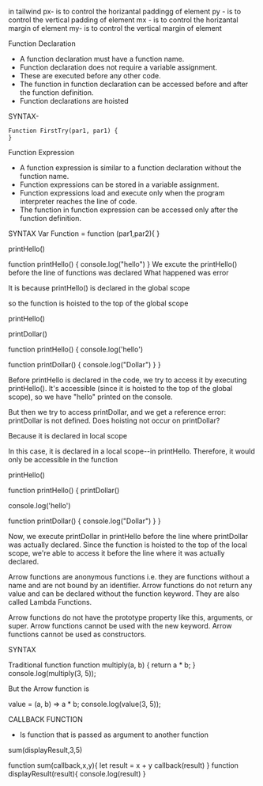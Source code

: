 in tailwind 
px- is to control the horizantal paddingg of element 
py - is to control the vertical padding of element
mx - is to control the horizantal margin of element
my- is to control the vertical margin of element


Function Declaration 

- A function declaration must have a function name.
- Function declaration does not require a variable assignment. 
- These are executed before any other code.
- The function in function declaration can be accessed before and after the function definition.
- Function declarations are hoisted

SYNTAX- 

```
Function FirstTry(par1, par1) {
}
```

Function Expression 

- A function expression is similar to a function declaration without the function name.
- Function expressions can be stored in a variable assignment.
- Function expressions load and execute only when the program interpreter reaches the line of code.
- The function in function expression can be accessed only after the function definition.

SYNTAX 
Var Function = function (par1,par2){
}

printHello()

function printHello() {
  console.log("hello")
}
We excute the printHello() before the line of functions was declared 
What happened was error 

It is because printHello() is declared in the global scope 

so the function is hoisted to the top of the global scope


printHello()

printDollar()

function printHello() {
  console.log('hello')

  function printDollar() {
    console.log("Dollar")
  }
}

Before printHello is declared in the code, we try to access it by
 executing printHello(). It's accessible (since it is hoisted to the top of 
 the global scope), so we have "hello" printed on the console.

But then we try to access printDollar, and we get a reference error:
 printDollar is not defined. Does hoisting not occur on printDollar?

Because it is declared in local scope

 In this case, it is declared in a local scope--in printHello. 
 Therefore, it would only be accessible in the function

printHello()

function printHello() {
  printDollar()
 
  console.log('hello')

  function printDollar() {
    console.log("Dollar")
  }
}

Now, we execute printDollar in printHello before the line where printDollar was 
actually declared. Since the function is hoisted to the top of the local scope, 
we're able to access it before the line where it was actually declared.

Arrow functions are anonymous functions i.e. they are functions without a name and are not bound by an identifier. Arrow functions do not return any value and can be declared without the function keyword. They are also called Lambda Functions.

Arrow functions do not have the prototype property like this, arguments, or super.
Arrow functions cannot be used with the new keyword.
Arrow functions cannot be used as constructors.


SYNTAX 

Traditional function
function multiply(a, b) {
    return a * b;
}
console.log(multiply(3, 5));

But the Arrow function is 

value = (a, b) => a * b;
console.log(value(3, 5));

CALLBACK FUNCTION  
-  Is function that is passed as argument to another function

sum(displayResult,3,5)

function sum(callback,x,y){
    let result = x + y
    callback(result)
}
function displayResult(result){
    console.log(result)
}